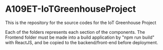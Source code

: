 # A109ET-IoTGreenhouseProject
This is the repository for the source codes for the IoT Greenhouse Project 

Each of the folders represents each section of the components.
The Frontend folder must be made into a build application by "npm run build" with ReactJS, and be copied to the backend/front-end before deployment.
